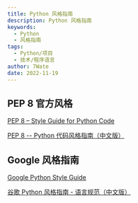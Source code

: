 ```yaml
---
title: Python 风格指南
description: Python 风格指南
keywords:
  - Python
  - 风格指南
tags:
  - Python/项目
  - 技术/程序语言
author: 7Wate
date: 2022-11-19
---
```


## PEP 8 官方风格

[PEP 8 – Style Guide for Python Code](https://peps.python.org/pep-0008/)

[PEP 8 -- Python 代码风格指南（中文版）](https://github.com/kernellmd/Knowledge/blob/master/Translation/PEP%208%20%E4%B8%AD%E6%96%87%E7%BF%BB%E8%AF%91.md)

## Google 风格指南

[Google Python Style Guide](https://github.com/google/styleguide)

[谷歌 Python 风格指南 - 语言规范（中文版）](https://github.com/zh-google-styleguide/zh-google-styleguide)
